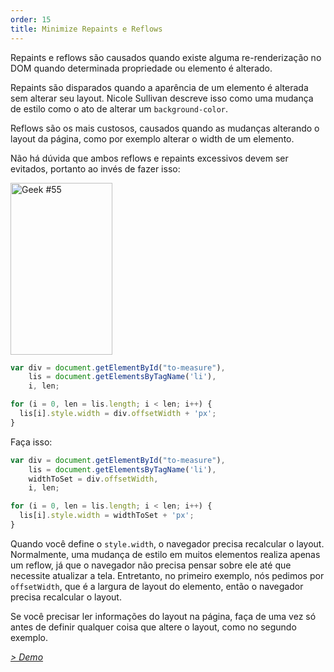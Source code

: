```yaml
---
order: 15
title: Minimize Repaints e Reflows
---
```


Repaints e reflows são causados quando existe alguma re-renderização no DOM quando determinada propriedade ou elemento é alterado.

Repaints são disparados quando a aparência de um elemento é alterada sem alterar seu layout. Nicole Sullivan descreve isso como uma mudança de estilo como o ato de alterar um `background-color`.

Reflows são os mais custosos, causados quando as mudanças alterando o layout da página, como por exemplo alterar o width de um elemento.

Não há dúvida que ambos reflows e repaints excessivos devem ser evitados, portanto ao invés de fazer isso:

<div class="img-right">
  <img id="geek-55" class="icos-geek" src="http://browserdiet.com/img/55.png" alt="Geek #55" width="163" height="275" />
</div>

```js
var div = document.getElementById("to-measure"),
    lis = document.getElementsByTagName('li'),
    i, len;

for (i = 0, len = lis.length; i < len; i++) {
  lis[i].style.width = div.offsetWidth + 'px';
}
```

Faça isso:

```js
var div = document.getElementById("to-measure"),
    lis = document.getElementsByTagName('li'),
    widthToSet = div.offsetWidth,
    i, len;

for (i = 0, len = lis.length; i < len; i++) {
  lis[i].style.width = widthToSet + 'px';
}
```

Quando você define o `style.width`, o navegador precisa recalcular o layout. Normalmente, uma mudança de estilo em muitos elementos realiza apenas um reflow, já que o navegador não precisa pensar sobre ele até que necessite atualizar a tela. Entretanto, no primeiro exemplo, nós pedimos por `offsetWidth`, que é a largura de layout do elemento, então o navegador precisa recalcular o layout.

Se você precisar ler informações do layout na página, faça de uma vez só antes de definir qualquer coisa que altere o layout, como no segundo exemplo.

*[> Demo](http://jsbin.com/aqavin/2/quiet)*